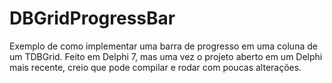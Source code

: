 # DBGridProgressBar
Exemplo de como implementar uma barra de progresso em uma coluna de um TDBGrid. Feito em Delphi 7, mas uma vez o projeto aberto em um Delphi mais recente, creio que pode compilar e rodar com poucas alterações.
